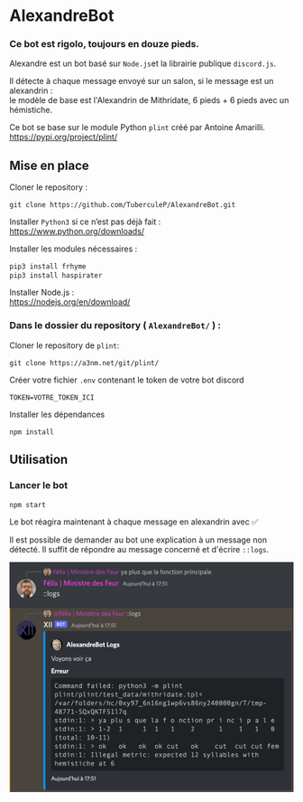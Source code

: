 # AlexandreBot

### Ce bot est rigolo, toujours en douze pieds.

Alexandre est un bot basé sur `Node.js`et la librairie publique `discord.js`.

Il détecte à chaque message envoyé sur un salon, si le message est un alexandrin : <br>
le modèle de base est l'Alexandrin de Mithridate, 6 pieds + 6 pieds avec un hémistiche.

Ce bot se base sur le module Python `plint` créé par Antoine Amarilli. <br>
https://pypi.org/project/plint/

## Mise en place

Cloner le repository :
```shell
git clone https://github.com/TuberculeP/AlexandreBot.git
```

Installer `Python3` si ce n’est pas déjà fait : <br>
https://www.python.org/downloads/

Installer les modules nécessaires :

```shell
pip3 install frhyme
pip3 install haspirater
```

Installer Node.js : <br>https://nodejs.org/en/download/

### Dans le dossier du repository ( `AlexandreBot/` ) :

Cloner le repository de `plint`:
```shell
git clone https://a3nm.net/git/plint/
```

Créer votre fichier `.env` contenant le token de votre bot discord

```env
TOKEN=VOTRE_TOKEN_ICI
```

Installer les dépendances
```shell
npm install
```

## Utilisation

### Lancer le bot

```shell
npm start
```

Le bot réagira maintenant à chaque message en alexandrin avec ✅

Il est possible de demander au bot une explication à un message non détecté. Il suffit de répondre au message concerné et d'écrire `::logs`.

![demonstration_reply.png](demonstration_reply.png)

